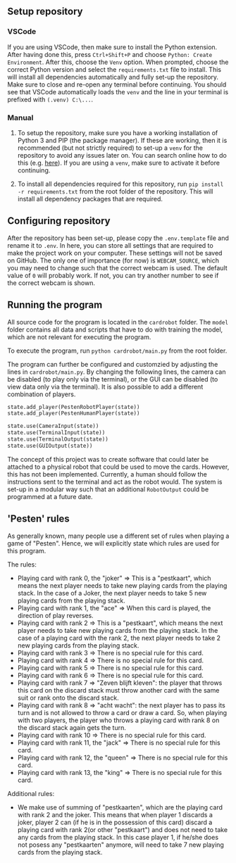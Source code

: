 ## Setup repository

### VSCode

If you are using VSCode, then make sure to install the Python extension. After having done this, press `Ctrl+Shift+P` and choose `Python: Create Environment`. After this, choose the `Venv` option. When prompted, choose the correct Python version and select the `requirements.txt` file to install. This will install all dependencies automatically and fully set-up the repository. Make sure to close and re-open any terminal before continuing. You should see that VSCode automatically loads the `venv` and the line in your terminal is prefixed with `(.venv) C:\...`.

### Manual

1. To setup the repository, make sure you have a working installation of Python 3 and PIP (the package manager). If these are working, then it is recommended (but not strictly required) to set-up a `venv` for the repository to avoid any issues later on. You can search online how to do this (e.g. [here](https://www.geeksforgeeks.org/create-virtual-environment-using-venv-python/)). If you are using a `venv`, make sure to activate it before continuing.

2. To install all dependencies required for this repository, run `pip install -r requirements.txt` from the root folder of the repository. This will install all dependency packages that are required.

## Configuring repository

After the repository has been set-up, please copy the `.env.template` file and rename it to `.env`. In here, you can store all settings that are required to make the project work on your computer. These settings will not be saved on GitHub. The only one of importance (for now) is `WEBCAM_SOURCE`, which you may need to change such that the correct webcam is used. The default value of `0` will probably work. If not, you can try another number to see if the correct webcam is shown.

## Running the program

All source code for the program is located in the `cardrobot` folder. The `model` folder contains all data and scripts that have to do with training the model, which are not relevant for executing the program.

To execute the program, run `python cardrobot/main.py` from the root folder.

The program can further be configured and customzied by adjusting the lines in `cardrobot/main.py`. By changing the following lines, the camera can be disabled (to play only via the terminal), or the GUI can be disabled (to view data only via the terminal). It is also possible to add a different combination of players.

```python
state.add_player(PestenRobotPlayer(state))
state.add_player(PestenHumanPlayer(state))

state.use(CameraInput(state))
state.use(TerminalInput(state))
state.use(TerminalOutput(state))
state.use(GUIOutput(state))
```

The concept of this project was to create software that could later be attached to a physical robot that could be used to move the cards. However, this has not been implemented. Currently, a human should follow the instructions sent to the terminal and act as the robot would. The system is set-up  in a modular way such that an additional `RobotOutput` could be programmed at a future date.

## 'Pesten' rules

As generally known, many people use a different set of rules when playing a game of "Pesten".
Hence, we will explicitly state which rules are used for this program.

The rules:
* Playing card with rank 0, the "joker" => This is a "pestkaart", which means the next player needs to take new playing cards from the playing stack. 
                                            In the case of a Joker, the next player needs to take 5 new playing cards from the playing stack.
* Playing card with rank 1, the "ace" => When this card is played, the direction of play reverses.
* Playing card with rank 2 => This is a "pestkaart", which means the next player needs to take new playing cards from the playing stack. 
                              In the case of a playing card with the rank 2, the next player needs to take 2 new playing cards from the playing stack.
* Playing card with rank 3 => There is no special rule for this card.
* Playing card with rank 4 => There is no special rule for this card.
* Playing card with rank 5 => There is no special rule for this card.
* Playing card with rank 6 => There is no special rule for this card.
* Playing card with rank 7 => "Zeven blijft kleven": the player that throws this card on the discard stack must throw another card with the same suit or rank onto the discard stack.
* Playing card with rank 8 => "acht wacht": the next player has to pass its turn and is not allowed to throw a card or draw a card. 
                                            So, when playing with two players, the player who throws a playing card with rank 8 on the discard stack again gets the turn.
* Playing card with rank 10 => There is no special rule for this card.
* Playing card with rank 11, the "jack" => There is no special rule for this card.
* Playing card with rank 12, the "queen" => There is no special rule for this card.
* Playing card with rank 13, the "king" => There is no special rule for this card.

Additional rules:
* We make use of summing of "pestkaarten", which are the playing card with rank 2 and the joker. 
  This means that when player 1 discards a joker, player 2 can (if he is in the possession of this card) discard a playing card with rank 2(or other "pestkaart") 
  and does not need to take any cards from the playing stack.
  In this case player 1, if he/she does not posess any "pestkaarten" anymore, will need to take 7 new playing cards from the playing stack.
